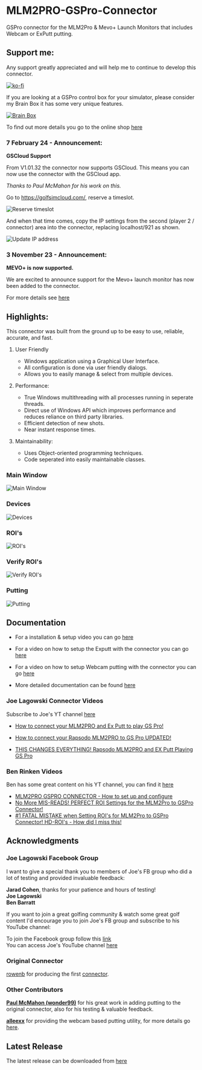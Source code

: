 # MLM2PRO-GSPro-Connector
GSPro connector for the MLM2Pro & Mevo+ Launch Monitors that includes Webcam or ExPutt putting.

## Support me:
Any support greatly appreciated and will help me to continue to develop this connector.

[![ko-fi](https://ko-fi.com/img/githubbutton_sm.svg)](https://ko-fi.com/X8X3OXE0L)

If you are looking at a GSPro control box for your simulator, please consider my Brain Box it has some very unique features.

[![Brain Box](images/brain_box.jpg)](https://cascadia3dpd.com/product/brain-box-golf-simulator-control-box-for-gspro/)

To find out more details you go to the online shop [here](https://cascadia3dpd.com/product/brain-box-golf-simulator-control-box-for-gspro/)

### 7 February 24 - Announcement:

**GSCloud Support**

From V1.01.32 the connector now supports GSCloud. This means you can now use the connector with the GSCloud app.

*Thanks to Paul McMahon for his work on this.*

Go to https://golfsimcloud.com/, reserve a timeslot. 

![Reserve timeslot](images/gscloud_order_page.png)

And when that time comes, copy the IP settings from the second (player 2 / connector) area into the connector, replacing localhost/921 as shown.

![Update IP address](images/gscloud_ip_settings.png)


### 3 November 23 - Announcement: 

**MEVO+ is now supported.**

We are excited to announce support for the Mevo+ launch monitor has now been added to the connector.

For more details see [here](https://github.com/springbok/MLM2PRO-GSPro-Connector/wiki/Mevo-)

## Highlights:

This connector was built from the ground up to be easy to use, reliable, accurate, and fast.

1. User Friendly
   - Windows application using a Graphical User Interface.
   - All configuration is done via user friendly dialogs.
   - Allows you to easily manage & select from multiple devices.
   
2. Performance:
   - True Windows multithreading with all processes running in seperate threads.
   - Direct use of Windows API which improves performance and reduces reliance on third party libraries.
   - Efficient detection of new shots.
   - Near instant response times.

3. Maintainability:
   - Uses Object-oriented programming techniques.
   - Code seperated into easily maintainable classes.

### Main Window
![Main Window](images/mainwindow.png)

### Devices
![Devices](images/devices.png)

### ROI's
![ROI's](images/specify_rois.png)

### Verify ROI's
![Verify ROI's](images/verify_rois.png)

### Putting
![Putting](images/putting.png)

## Documentation

* For a installation & setup video you can go [here](https://youtu.be/9mhtPu8xs0s)

* For a video on how to setup the Exputt with the connector you can go [here](https://www.youtube.com/watch?v=dV0CH2Vy0Y0)

* For a video on how to setup Webcam putting with the connector you can go [here](https://www.youtube.com/watch?v=6YxTzUPReB0)

* More detailed documentation can be found [here](https://github.com/springbok/MLM2PRO-GSPro-Connector/wiki)

### Joe Lagowski Connector Videos

Subscribe to Joe's YT channel [here](https://www.youtube.com/@JLagGOLF) 

* [How to connect your MLM2PRO and Ex Putt to play GS Pro!](https://www.youtube.com/watch?v=9wt06I_euHs&t=664s)

* [How to connect your Rapsodo MLM2PRO to GS Pro UPDATED!](https://www.youtube.com/watch?v=4iaM1k672ZU&t=1s)

* [THIS CHANGES EVERYTHING! Rapsodo MLM2PRO and EX Putt Playing GS Pro](https://www.youtube.com/watch?v=STaRJjlfda8&t=114s)

### Ben Rinken Videos

Ben has some great content on his YT channel, you can find it [here](https://www.youtube.com/@trpl_bgy) 

* [MLM2PRO GSPRO CONNECTOR - How to set up and configure](https://www.youtube.com/watch?v=-W3tzu48Ad0&t=366s)
* [No More MIS-READS! PERFECT ROI Settings for the MLM2Pro to GSPro Connector!](https://www.youtube.com/watch?v=gPnbO8ycCRY&t=219s)
* [#1 FATAL MISTAKE when Setting ROI's for MLM2Pro to GSPro Connector! HD-ROI's - How did I miss this!](https://www.youtube.com/watch?v=suuIaPTU70I&t=331s)

## Acknowledgments

### Joe Lagowski Facebook Group
I want to give a special thank you to members of Joe's FB group who did a lot of testing and provided invaluable feedback:

**Jarad Cohen**, thanks for your patience and hours of testing!\
**Joe Lagowski\
Ben Barratt**

If you want to join a great golfing community & watch some great golf content I'd encourage you to join Joe's FB group and subscribe to his YouTube channel:

To join the Facebook group follow this [link](https://www.facebook.com/groups/771573784649240)\
You can access Joe's YouTube channel [here](https://www.youtube.com/@JLagGOLF)

### Original Connector
[rowenb](https://github.com/rowengb) for producing the first [connector](https://github.com/rowengb/GSPro-MLM2PRO-OCR-Connector).

### Other Contributors

**[Paul McMahon (wonder99)](https://github.com/wonder99)** for his great work in adding putting to the original connector, also for his testing & valuable feedback.  

**[alleexx](https://github.com/alleexx)** for providing the webcam based putting utility, for more details go [here](https://github.com/alleexx/cam-putting-py). 

## Latest Release

The latest release can be downloaded from [here](https://github.com/springbok/MLM2PRO-GSPro-Connector/releases)



